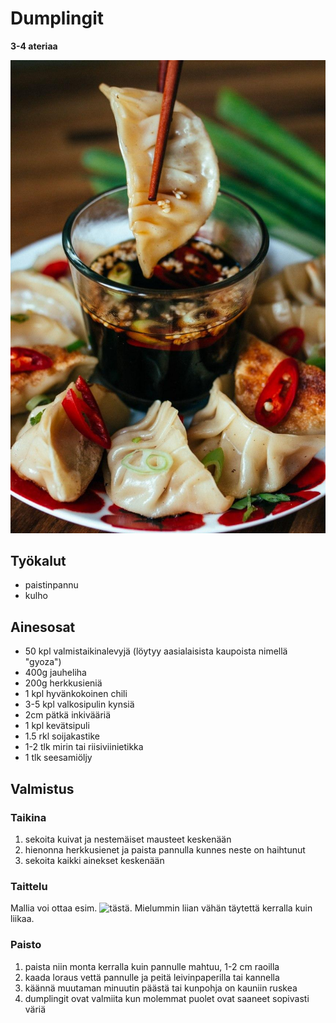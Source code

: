 # Dumplingit

**3-4 ateriaa**

![tarjoiluehdotus](https://github.com/luumut/luumucookbook/blob/master/media/dumpling.jpg?raw=true)

## Työkalut

- paistinpannu
- kulho


## Ainesosat

- 50 kpl valmistaikinalevyjä (löytyy aasialaisista kaupoista nimellä "gyoza")
- 400g jauheliha
- 200g herkkusieniä
- 1 kpl hyvänkokoinen chili
- 3-5 kpl valkosipulin kynsiä
- 2cm pätkä inkivääriä
- 1 kpl kevätsipuli
- 1.5 rkl soijakastike
- 1-2 tlk mirin tai riisiviinietikka
- 1 tlk seesamiöljy


## Valmistus

### Taikina

1. sekoita kuivat ja nestemäiset mausteet keskenään
2. hienonna herkkusienet ja paista pannulla kunnes neste on haihtunut
3. sekoita kaikki ainekset keskenään


### Taittelu

Mallia voi ottaa esim. ![tästä](https://www.youtube.com/watch?v=hCqf-h95m2A).
Mielummin liian vähän täytettä kerralla kuin liikaa.


### Paisto

1. paista niin monta kerralla kuin pannulle mahtuu, 1-2 cm raoilla
2. kaada loraus vettä pannulle ja peitä leivinpaperilla tai kannella 
3. käännä muutaman minuutin päästä tai kunpohja on kauniin ruskea
4. dumplingit ovat valmiita kun molemmat puolet ovat saaneet sopivasti väriä

